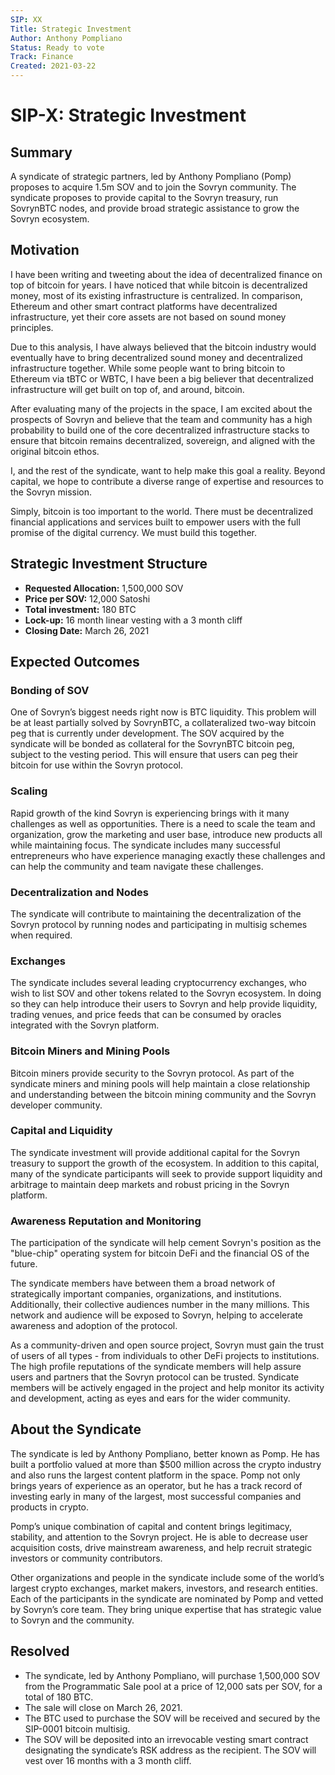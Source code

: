 ```yaml
---
SIP: XX
Title: Strategic Investment
Author: Anthony Pompliano
Status: Ready to vote
Track: Finance
Created: 2021-03-22
---
```

# SIP-X: Strategic Investment

## Summary
A syndicate of strategic partners, led by Anthony Pompliano (Pomp) proposes to acquire 1.5m SOV and to join the Sovryn community. The syndicate proposes to provide capital to the Sovryn treasury, run SovrynBTC nodes, and provide broad strategic assistance to grow the Sovryn ecosystem.

## Motivation
I have been writing and tweeting about the idea of decentralized finance on top of bitcoin for years. I have noticed that while bitcoin is decentralized money, most of its existing infrastructure is centralized. In comparison, Ethereum and other smart contract platforms have decentralized infrastructure, yet their core assets are not based on sound money principles.

Due to this analysis, I have always believed that the bitcoin industry would eventually have to bring decentralized sound money and decentralized infrastructure together. While some people want to bring bitcoin to Ethereum via tBTC or WBTC, I have been a big believer that decentralized infrastructure will get built on top of, and around, bitcoin.

After evaluating many of the projects in the space, I am excited about the prospects of Sovryn and believe that the team and community has a high probability to build one of the core decentralized infrastructure stacks to ensure that bitcoin remains decentralized, sovereign, and aligned with the original bitcoin ethos.

I, and the rest of the syndicate, want to help make this goal a reality. Beyond capital, we hope to contribute a diverse range of expertise and resources to the Sovryn mission. 

Simply, bitcoin is too important to the world. There must be decentralized financial applications and services built to empower users with the full promise of the digital currency. We must build this together.

## Strategic Investment Structure

- **Requested Allocation:** 1,500,000 SOV  
- **Price per SOV:**        12,000 Satoshi  
- **Total investment:**     180 BTC  
- **Lock-up:**              16 month linear vesting with a 3 month cliff  
- **Closing Date:**         March 26, 2021

## Expected Outcomes

### Bonding of SOV
One of Sovryn’s biggest needs right now is BTC liquidity. This problem will be at least partially solved by SovrynBTC, a collateralized two-way bitcoin peg that is currently under development. The SOV acquired by the syndicate will be bonded as collateral for the SovrynBTC bitcoin peg, subject to the vesting period. This will ensure that users can peg their bitcoin for use within the Sovryn protocol.

### Scaling
Rapid growth of the kind Sovryn is experiencing brings with it many challenges as well as opportunities. There is a need to scale the team and organization, grow the marketing and user base, introduce new products all while maintaining focus. The syndicate includes many successful entrepreneurs who have experience managing exactly these challenges and can help the community and team navigate these challenges.

### Decentralization and Nodes
The syndicate will contribute to maintaining the decentralization of the Sovryn protocol by running nodes and participating in multisig schemes when required. 

### Exchanges
The syndicate includes several leading cryptocurrency exchanges, who wish to list SOV and other tokens related to the Sovryn ecosystem. In doing so they can help introduce their users to Sovryn and help provide liquidity, trading venues, and price feeds that can be consumed by oracles integrated with the Sovryn platform.

### Bitcoin Miners and Mining Pools
Bitcoin miners provide security to the Sovryn protocol. As part of the syndicate miners and mining pools will help maintain a close relationship and understanding between the bitcoin mining community and the Sovryn developer community. 

### Capital and Liquidity
The syndicate investment will provide additional capital for the Sovryn treasury to support the growth of the ecosystem. In addition to this capital, many of the syndicate participants will seek to provide support liquidity and arbitrage to maintain deep markets and robust pricing in the Sovryn platform. 

### Awareness Reputation and Monitoring
The participation of the syndicate will help cement Sovryn's position as the "blue-chip" operating system for bitcoin DeFi and the financial OS of the future.

The syndicate members have between them a broad network of strategically important companies, organizations, and institutions. Additionally, their collective audiences number in the many millions. This network and audience will be exposed to Sovryn, helping to accelerate awareness and adoption of the protocol. 

As a community-driven and open source project, Sovryn must gain the trust of users of all types - from individuals to other DeFi projects to institutions. The high profile reputations of the syndicate members will help assure users and partners that the Sovryn protocol can be trusted. Syndicate members will be actively engaged in the project and help monitor its activity and development, acting as eyes and ears for the wider community.

## About the Syndicate
The syndicate is led by Anthony Pompliano, better known as Pomp. He has built a portfolio valued at more than $500 million across the crypto industry and also runs the largest content platform in the space. Pomp not only brings years of experience as an operator, but he has a track record of investing early in many of the largest, most successful companies and products in crypto.

Pomp’s unique combination of capital and content brings legitimacy, stability, and attention to the Sovryn project. He is able to decrease user acquisition costs, drive mainstream awareness, and help recruit strategic investors or community contributors. 

Other organizations and people in the syndicate include some of the world’s largest crypto exchanges, market makers, investors, and research entities. Each of the participants in the syndicate are nominated by Pomp and vetted by Sovryn’s core team. They bring unique expertise that has strategic value to Sovryn and the community.

## Resolved
- The syndicate, led by Anthony Pompliano, will purchase 1,500,000 SOV from the Programmatic Sale pool at a price of 12,000 sats per SOV, for a total of 180 BTC.  
- The sale will close on March 26, 2021.  
- The BTC used to purchase the SOV will be received and secured by the SIP-0001 bitcoin multisig.  
- The SOV will be deposited into an irrevocable vesting smart contract designating the syndicate’s RSK address as the recipient. The SOV will vest over 16 months with a 3 month cliff.
